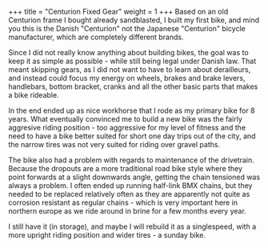 +++
title = "Centurion Fixed Gear"
weight = 1
+++
Based on an old Centurion frame I bought already sandblasted, I built my first bike, and mind you this is the Danish "Centurion" not the Japanese "Centurion" bicycle manufacturer, which are completely different brands.

Since I did not really know anything about building bikes, the goal was to keep it as simple as possible - while still being legal under Danish law.
That meant skipping gears, as I did not want to have to learn about derailleurs, and instead could focus my energy on wheels, brakes and brake levers, handlebars, bottom bracket, cranks and all the other basic parts that makes a bike rideable.

In the end ended up as nice workhorse that I rode as my primary bike for 8 years.
What eventually convinced me to build a new bike was the fairly aggresive riding position - too aggressive for my level of fitness and the need to have a bike better suited for short one day trips out of the city, and the narrow tires was not very suited for riding over gravel paths.

The bike also had a problem with regards to maintenance of the drivetrain.
Because the dropouts are a more traditional road bike style where they point forwards at a slight downwards angle, getting the chain tensioned was always a problem.
I often ended up running half-link BMX chains, but they needed to be replaced relatively often as they are apparently not quite as corrosion resistant as regular chains - which is very important here in northern europe as we ride around in brine for a few months every year.

I still have it (in storage), and maybe I will rebuild it as a singlespeed, with a more upright riding position and wider tires - a sunday bike.
